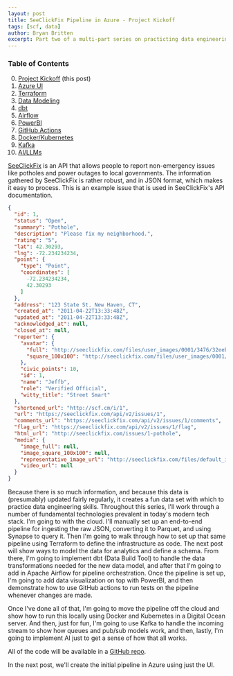 ```yaml
---
layout: post
title: SeeClickFix Pipeline in Azure - Project Kickoff
tags: [scf, data]
author: Bryan Britten
excerpt: Part two of a multi-part series on practicting data engineering skills with SeeClickFix data.
---
```


### Table of Contents
0. [Project Kickoff](https://tibblesnbits.com/scf-kickoff/) (this post)  
1. [Azure UI](https://tibblesnbits.com/scf-azure-ui)  
2. [Terraform](https://tibblesnbits.com/scf-terraform)  
3. [Data Modeling](https://tibblesnbits.com/scf-data-modeling)  
4. [dbt](https://tibblesnbits.com/scf-dbt)  
5. [Airflow](https://tibblesnbits.com/scf-airflow)  
6. [PowerBI](https://tibblesnbits.com/scf-powerbi)  
7. [GitHub Actions](https://tibblesnbits.com/scf-github-actions)  
8. [Docker/Kubernetes](https://tibblesnbits.com/scf-docker-kubernetes)  
9. [Kafka](https://tibblesnbits.com/scf-kafka)  
10. [AI/LLMs](https://tibblesnbits.com/scf-ai)  

[SeeClickFix](https://seeclickfix.com) is an API that allows people to report non-emergency issues like potholes and power outages to local governments. The information gathered by SeeClickFix is rather robust, and in JSON format, which makes it easy to process. This is an example issue that is used in SeeClickFix's API documentation.

```json
{
  "id": 1,
  "status": "Open",
  "summary": "Pothole",
  "description": "Please fix my neighborhood.",
  "rating": "5",
  "lat": 42.30293,
  "lng": -72.234234234,
  "point": {
    "type": "Point",
    "coordinates": [
      -72.234234234,
      42.30293
    ]
  },
  "address": "123 State St. New Haven, CT",
  "created_at": "2011-04-22T13:33:48Z",
  "updated_at": "2011-04-22T13:33:48Z",
  "acknowledged_at": null,
  "closed_at": null,
  "reporter": {
    "avatar": {
      "full": "http://seeclickfix.com/files/user_images/0001/3476/32eebb4f8669b5beb441280bc16f26bf.jpeg",
      "square_100x100": "http://seeclickfix.com/files/user_images/0001/3476/32eebb4f8669b5beb441280bc16f26bf_square.jpeg"
    },
    "civic_points": 10,
    "id": 1,
    "name": "Jeffb",
    "role": "Verified Official",
    "witty_title": "Street Smart"
  },
  "shortened_url": "http://scf.cm/i/1",
  "url": "https://seeclickfix.com/api/v2/issues/1",
  "comments_url": "https://seeclickfix.com/api/v2/issues/1/comments",
  "flag_url": "https://seeclickfix.com/api/v2/issues/1/flag",
  "html_url": "http://seeclickfix.com/issues/1-pothole",
  "media": {
    "image_full": null,
    "image_square_100x100": null,
    "representative_image_url": "http://seeclickfix.com/files/default_image.png",
    "video_url": null
  }
}
```

Because there is so much information, and because this data is (presumably) updated fairly regularly, it creates a fun data set with which to practice data engineering skills. Throughout this series, I'll work through a number of fundamental technologies prevalent in today's modern tech stack. I'm going to with the cloud. I'll manually set up an end-to-end pipeline for ingesting the raw JSON, converting it to Parquet, and using Synapse to query it. Then I'm going to walk through how to set up that same pipeline using Terraform to define the infrastructure as code. The next post will show ways to model the data for analytics and define a schema. From there, I'm going to implement dbt (Data Build Tool) to handle the data transformations needed for the new data model, and after that I'm going to add in Apache Airflow for pipeline orchestration. Once the pipeline is set up, I'm going to add data visualization on top with PowerBI, and then demonstrate how to use GitHub actions to run tests on the pipeline whenever changes are made. 

Once I've done all of that, I'm going to move the pipeline off the cloud and show how to run this locally using Docker and Kubernetes in a Digital Ocean server. And then, just for fun, I'm going to use Kafka to handle the incoming stream to show how queues and pub/sub models work, and then, lastly, I'm going to implement AI just to get a sense of how that all works.

All of the code will be available in a [GitHub repo](https://github.com/bryanbritten/see-click-fix).

In the next post, we'll create the initial pipeline in Azure using just the UI.